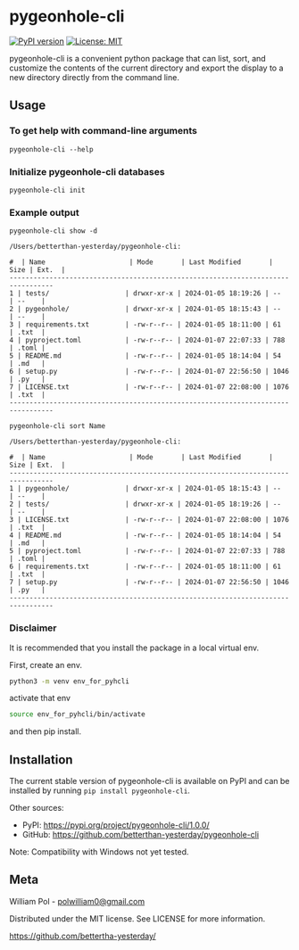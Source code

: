 # pygeonhole-cli
[![PyPI version](https://badge.fury.io/py/pygeonhole-cli.svg)](https://badge.fury.io/py/pygeonhole-cli)
[![License: MIT](https://img.shields.io/badge/License-MIT-yellow.svg)](https://opensource.org/licenses/MIT)

pygeonhole-cli is a convenient python package that can 
list, sort, and customize the contents of the current 
directory and export the display to a new directory 
directly from the command line.

## Usage

### To get help with command-line arguments
```
pygeonhole-cli --help
```

### Initialize pygeonhole-cli databases
```
pygeonhole-cli init
```

### Example output
```
pygeonhole-cli show -d
```
```
/Users/betterthan-yesterday/pygeonhole-cli:

#  | Name                     | Mode       | Last Modified       | Size | Ext.  |
---------------------------------------------------------------------------------
1 | tests/                   | drwxr-xr-x | 2024-01-05 18:19:26 | --   | --    |
2 | pygeonhole/              | drwxr-xr-x | 2024-01-05 18:15:43 | --   | --    |
3 | requirements.txt         | -rw-r--r-- | 2024-01-05 18:11:00 | 61   | .txt  |
4 | pyproject.toml           | -rw-r--r-- | 2024-01-07 22:07:33 | 788  | .toml |
5 | README.md                | -rw-r--r-- | 2024-01-05 18:14:04 | 54   | .md   |
6 | setup.py                 | -rw-r--r-- | 2024-01-07 22:56:50 | 1046 | .py   |
7 | LICENSE.txt              | -rw-r--r-- | 2024-01-07 22:08:00 | 1076 | .txt  |
---------------------------------------------------------------------------------
```

```
pygeonhole-cli sort Name
```
```
/Users/betterthan-yesterday/pygeonhole-cli:

#  | Name                     | Mode       | Last Modified       | Size | Ext.  |
---------------------------------------------------------------------------------
1 | pygeonhole/              | drwxr-xr-x | 2024-01-05 18:15:43 | --   | --    |
2 | tests/                   | drwxr-xr-x | 2024-01-05 18:19:26 | --   | --    |
3 | LICENSE.txt              | -rw-r--r-- | 2024-01-07 22:08:00 | 1076 | .txt  |
4 | README.md                | -rw-r--r-- | 2024-01-05 18:14:04 | 54   | .md   |
5 | pyproject.toml           | -rw-r--r-- | 2024-01-07 22:07:33 | 788  | .toml |
6 | requirements.txt         | -rw-r--r-- | 2024-01-05 18:11:00 | 61   | .txt  |
7 | setup.py                 | -rw-r--r-- | 2024-01-07 22:56:50 | 1046 | .py   |
---------------------------------------------------------------------------------
```

### Disclaimer

It is recommended that you install the package in a local
virtual env.

First, create an env. 
```sh
python3 -m venv env_for_pyhcli
```

activate that env

```sh
source env_for_pyhcli/bin/activate
```

and then pip install.

## Installation

The current stable version of pygeonhole-cli is available on PyPI and
can be installed by running `pip install pygeonhole-cli`.

Other sources:

- PyPI: https://pypi.org/project/pygeonhole-cli/1.0.0/
- GitHub: https://github.com/betterthan-yesterday/pygeonhole-cli

Note: Compatibility with Windows not yet tested.

## Meta

William Pol - polwilliam0@gmail.com

Distributed under the MIT license. See LICENSE for more information.

https://github.com/bettertha-yesterday/
